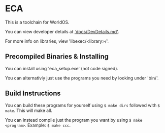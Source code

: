 # ECA

This is a toolchain for WorldOS.

You can view developer details at ['docs/DevDetails.md'](docs/DevDetails.md).

For more info on libraries, view 'libexec/<library\>/'.

## Precompiled Binaries & Installing

You can install using 'eca_setup.exe' (not code signed).

You can alternativly just use the programs you need by looking under 'bin/'.

## Build Instructions

You can build these programs for yourself using `$ make dirs` followed with `$ make`. This will make all.

You can instead compile just the program you want by using `$ make <program>`. Example: `$ make ccc`.
